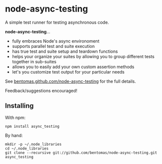 node-async-testing
==================

A simple test runner for testing asynchronous code.

**node-async-testing**...

+ fully embraces Node's async environoment
+ supports parallel test and suite execution
+ has true test and suite setup and teardown functions
+ helps your organize your suites by allowing you to group different tests
  together in sub-suites
+ allows you to easily add your own custom assertion methods
+ let's you customize test output for your particular needs

See [bentomas.github.com/node-async-testing](http://bentomas.github.com/node-async-testing) 
for the full details.

Feedback/suggestions encouraged!

Installing
----------
      
With npm:

    npm install async_testing
        
By hand:

    mkdir -p ~/.node_libraries
    cd ~/.node_libraries
    git clone --recursive git://github.com/bentomas/node-async-testing.git async_testing

